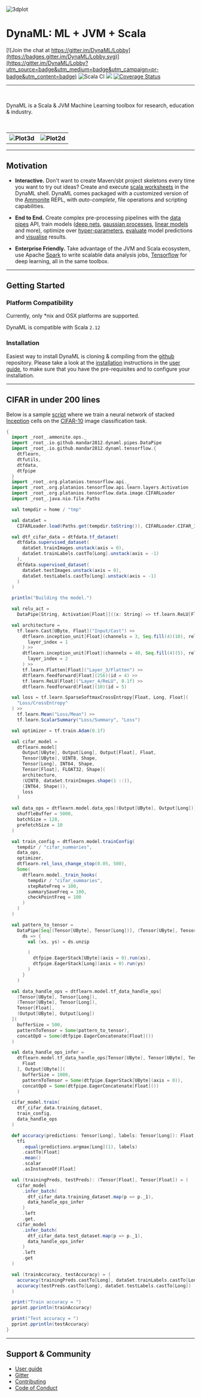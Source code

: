 ![3dplot](docs-old/images/dynaml_logo3.png)

# DynaML: ML + JVM + Scala


[![Join the chat at https://gitter.im/DynaML/Lobby](https://badges.gitter.im/DynaML/Lobby.svg)](https://gitter.im/DynaML/Lobby?utm_source=badge&utm_medium=badge&utm_campaign=pr-badge&utm_content=badge) ![Scala CI](https://github.com/transcendent-ai-labs/DynaML/workflows/Scala%20CI/badge.svg) [![](https://jitpack.io/v/transcendent-ai-labs/DynaML.svg)](https://jitpack.io/#transcendent-ai-labs/DynaML)
[![Coverage Status](https://coveralls.io/repos/github/transcendent-ai-labs/DynaML/badge.svg)](https://coveralls.io/github/transcendent-ai-labs/DynaML)

------------------

<br/>

DynaML is a Scala & JVM Machine Learning toolbox for research, education & industry.

<br/>

<table>
    <tr>
        <th> <img src="docs-old/images/plot3dsmall.jpeg" alt="Plot3d"> </th> 
        <th> <img src="docs-old/images/plots_small.png" alt="Plot2d"> </th>
    </tr>
</table>


------------------

## Motivation


 - __Interactive.__ Don't want to create Maven/sbt project skeletons
 every time you want to try out ideas? Create and execute [scala worksheets](scripts/randomvariables.sc) 
 in the DynaML shell. DynaML comes packaged with a customized version of the [Ammonite](http://ammonite.io) REPL, 
 with *auto-complete*, file operations and scripting capabilities.  
 
 - __End to End.__ Create complex pre-processing pipelines with the [data pipes](https://transcendent-ai-labs.github.io/DynaML/pipes/pipes/) API, 
 train models ([deep nets](scripts/cifar.sc), [gaussian processes](https://transcendent-ai-labs.github.io/DynaML/core/core_gp/), 
 [linear models](https://transcendent-ai-labs.github.io/DynaML/core/core_glm/) and more), 
 optimize over [hyper-parameters](https://transcendent-ai-labs.github.io/DynaML/core/core_opt_global/), 
 [evaluate](https://transcendent-ai-labs.github.io/DynaML/core/core_model_evaluation/) model predictions and 
 [visualise](https://transcendent-ai-labs.github.io/DynaML/core/core_graphics/) results.
 
 - __Enterprise Friendly.__ Take advantage of the JVM and Scala ecosystem, use Apache [Spark](https://spark.apache.org) 
 to write scalable data analysis jobs, [Tensorflow](http://tensorflow.org) for deep learning, all in the same toolbox.

------------------

## Getting Started

### Platform Compatibility

Currently, only *nix and OSX platforms are supported.

DynaML is compatible with Scala `2.12`

### Installation

Easiest way to install DynaML is cloning & compiling from the [github](/) repository. Please take a look at 
the [installation](https://transcendent-ai-labs.github.io/DynaML/installation/installation/) instructions in the 
[user guide](https://transcendent-ai-labs.github.io/DynaML/), to make sure that you have the pre-requisites 
and to configure your installation.

------------------

## CIFAR in under 200 lines

Below is a sample [script](scripts/cifar.sc) where we train a neural network of stacked 
[Inception](https://arxiv.org/pdf/1409.4842.pdf) cells on the [CIFAR-10](https://en.wikipedia.org/wiki/CIFAR-10)
image classification task.

```scala
{
  import _root_.ammonite.ops._
  import _root_.io.github.mandar2812.dynaml.pipes.DataPipe
  import _root_.io.github.mandar2812.dynaml.tensorflow.{
    dtflearn,
    dtfutils,
    dtfdata,
    dtfpipe
  }
  import _root_.org.platanios.tensorflow.api._
  import _root_.org.platanios.tensorflow.api.learn.layers.Activation
  import _root_.org.platanios.tensorflow.data.image.CIFARLoader
  import _root_.java.nio.file.Paths

  val tempdir = home / "tmp"

  val dataSet =
    CIFARLoader.load(Paths.get(tempdir.toString()), CIFARLoader.CIFAR_10)

  val dtf_cifar_data = dtfdata.tf_dataset(
    dtfdata.supervised_dataset(
      dataSet.trainImages.unstack(axis = 0),
      dataSet.trainLabels.castTo[Long].unstack(axis = -1)
    ),
    dtfdata.supervised_dataset(
      dataSet.testImages.unstack(axis = 0),
      dataSet.testLabels.castTo[Long].unstack(axis = -1)
    )
  )

  println("Building the model.")

  val relu_act =
    DataPipe[String, Activation[Float]]((x: String) => tf.learn.ReLU[Float](x))

  val architecture =
    tf.learn.Cast[UByte, Float]("Input/Cast") >>
      dtflearn.inception_unit[Float](channels = 3, Seq.fill(4)(10), relu_act)(
        layer_index = 1
      ) >>
      dtflearn.inception_unit[Float](channels = 40, Seq.fill(4)(5), relu_act)(
        layer_index = 2
      ) >>
      tf.learn.Flatten[Float]("Layer_3/Flatten") >>
      dtflearn.feedforward[Float](256)(id = 4) >>
      tf.learn.ReLU[Float]("Layer_4/ReLU", 0.1f) >>
      dtflearn.feedforward[Float](10)(id = 5)

  val loss = tf.learn.SparseSoftmaxCrossEntropy[Float, Long, Float](
    "Loss/CrossEntropy"
  ) >>
    tf.learn.Mean("Loss/Mean") >>
    tf.learn.ScalarSummary("Loss/Summary", "Loss")

  val optimizer = tf.train.Adam(0.1f)

  val cifar_model =
    dtflearn.model[
      Output[UByte], Output[Long], Output[Float], Float, 
      Tensor[UByte], UINT8, Shape, 
      Tensor[Long], INT64, Shape, 
      Tensor[Float], FLOAT32, Shape](
      architecture,
      (UINT8, dataSet.trainImages.shape(1 ::)),
      (INT64, Shape()),
      loss
    )

  val data_ops = dtflearn.model.data_ops[(Output[UByte], Output[Long])](
    shuffleBuffer = 5000,
    batchSize = 128,
    prefetchSize = 10
  )

  val train_config = dtflearn.model.trainConfig(
    tempdir / "cifar_summaries",
    data_ops,
    optimizer,
    dtflearn.rel_loss_change_stop(0.05, 500),
    Some(
      dtflearn.model._train_hooks(
        tempdir / "cifar_summaries",
        stepRateFreq = 100,
        summarySaveFreq = 100,
        checkPointFreq = 100
      )
    )
  )

  val pattern_to_tensor =
    DataPipe[Seq[(Tensor[UByte], Tensor[Long])], (Tensor[UByte], Tensor[Long])](
      ds => {
        val (xs, ys) = ds.unzip

        (
          dtfpipe.EagerStack[UByte](axis = 0).run(xs),
          dtfpipe.EagerStack[Long](axis = 0).run(ys)
        )
      }
    )

  val data_handle_ops = dtflearn.model.tf_data_handle_ops[
    (Tensor[UByte], Tensor[Long]),
    (Tensor[UByte], Tensor[Long]),
    Tensor[Float],
    (Output[UByte], Output[Long])
  ](
    bufferSize = 500,
    patternToTensor = Some(pattern_to_tensor),
    concatOpO = Some(dtfpipe.EagerConcatenate[Float]())
  )

  val data_handle_ops_infer =
    dtflearn.model.tf_data_handle_ops[Tensor[UByte], Tensor[UByte], Tensor[
      Float
    ], Output[UByte]](
      bufferSize = 1000,
      patternToTensor = Some(dtfpipe.EagerStack[UByte](axis = 0)),
      concatOpO = Some(dtfpipe.EagerConcatenate[Float]())
    )

  cifar_model.train(
    dtf_cifar_data.training_dataset,
    train_config,
    data_handle_ops
  )

  def accuracy(predictions: Tensor[Long], labels: Tensor[Long]): Float =
    tfi
      .equal(predictions.argmax[Long](1), labels)
      .castTo[Float]
      .mean()
      .scalar
      .asInstanceOf[Float]

  val (trainingPreds, testPreds): (Tensor[Float], Tensor[Float]) = (
    cifar_model
      .infer_batch(
        dtf_cifar_data.training_dataset.map(p => p._1),
        data_handle_ops_infer
      )
      .left
      .get,
    cifar_model
      .infer_batch(
        dtf_cifar_data.test_dataset.map(p => p._1),
        data_handle_ops_infer
      )
      .left
      .get
  )

  val (trainAccuracy, testAccuracy) = (
    accuracy(trainingPreds.castTo[Long], dataSet.trainLabels.castTo[Long]),
    accuracy(testPreds.castTo[Long], dataSet.testLabels.castTo[Long])
  )

  print("Train accuracy = ")
  pprint.pprintln(trainAccuracy)

  print("Test accuracy = ")
  pprint.pprintln(testAccuracy)
}
```

------------------


## Support & Community

 - [User guide](https://transcendent-ai-labs.github.io/DynaML/)
 - [Gitter](https://gitter.im/DynaML/Lobby?utm_source=badge&utm_medium=badge&utm_campaign=pr-badge&utm_content=badge)
 - [Contributing](https://github.com/transcendent-ai-labs/DynaML/blob/master/CONTRIBUTING.md)
 - [Code of Conduct](https://github.com/transcendent-ai-labs/DynaML/blob/master/CODE_OF_CONDUCT.md)
